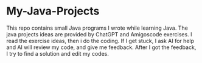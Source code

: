 # My-Java-Projects
This repo contains small Java programs I wrote while learning Java.
The java projects ideas are provided by ChatGPT and Amigoscode exercises.
I read the exercise ideas, then i do the coding. If I get stuck, I ask AI for help and AI will review my code, and give me feedback. 
After I got the feedback, I try to find a solution and edit my codes. 
